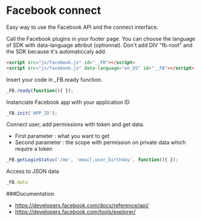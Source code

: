 Facebook connect
==================================================

Easy way to use the Facebook API and the connect interface.

Call the Facebook plugins in your footer page. You can choose the language of SDK with data-language attribut (optionnal). Don't add DIV "fb-root" and the SDK because it's automaticcaly add.

```html
<script src="js/facebook.js" id="__FB"></script>
<script src="js/facebook.js" data-language="en_US" id="__FB"></script>
```

Insert your code in _FB.ready function.

```javascript
_FB.ready(function(){ });
```

Instanciate Facebook app with your application ID

```javascript
_FB.init('APP_ID');
```


Connect user, add permissions with token and get data.

- First parameter : what you want to get
- Second parameter : the scope with permission on private data which require a token

```javascript
_FB.getLoginStatus('/me', 'email,user_birthday', function(){ });
```

Access to JSON data

```javascript
_FB.data
```

###Documentation
- https://developers.facebook.com/docs/reference/api/
- https://developers.facebook.com/tools/explorer/
